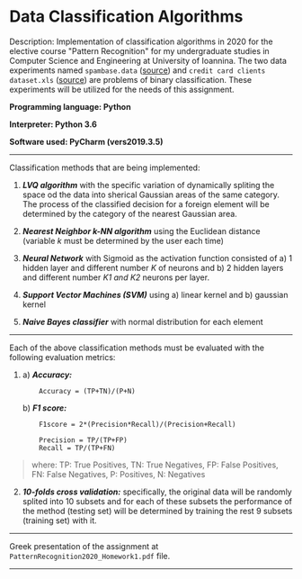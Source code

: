 # Data Classification Algorithms 

Description: Implementation of classification algorithms in 2020 for the elective course "Pattern Recognition" for my undergraduate studies in Computer Science and 
Engineering at University of Ioannina. The two data experiments named `spambase.data` ([source](https://archive.ics.uci.edu/ml/machine-learning-databases/spambase/)) and `credit card clients dataset.xls` ([source](https://archive.ics.uci.edu/ml/machine-learning-databases/00350/)) are problems of binary classification. 
These experiments will be utilized for the needs of this assignment.

**Programming language: Python**

**Interpreter: Python 3.6**

**Software used: PyCharm (vers2019.3.5)**

------------------------------------------------------------------------------------------------------------------------------------

Classification methods that are being implemented:
1) ***LVQ algorithm*** with the specific variation of dynamically spliting the space od the data into sherical Gaussian areas of the same 
category. The process of the classified decision for a foreign element will be determined by the category of the nearest 
Gaussian area.

2) ***Nearest Neighbor k-NN algorithm*** using the Euclidean distance (variable *k* must be determined by the user each time)

4) ***Neural Network*** with Sigmoid as the activation function consisted of a) 1 hidden layer and different number *K* of neurons and b) 
2 hidden layers and different number *K1 and K2* neurons per layer.

4) ***Support Vector Machines (SVM)*** using a) linear kernel and b) gaussian kernel

6) ***Naive Bayes classifier*** with normal distribution for each element  

------------------------------------------------------------------------------------------------------------------------------------

Each of the above classification methods must be evaluated with the following evaluation metrics:
1)	a) ***Accuracy:***

			Accuracy = (TP+TN)/(P+N)

	b) ***F1 score:***
	
			F1score = 2*(Precision*Recall)/(Precision+Recall)

			Precision = TP/(TP+FP)
			Recall = TP/(TP+FN)
			
>where: TP: True Positives, TN: True Negatives, FP: False Positives, FN: False Negatives, P: Positives, N: Negatives

2) ***10-folds cross validation:*** specifically, the original data will be randomly splited into 10 subsets and for each of these 
subsets the performance of the method (testing set) will be determined by training the rest 9 subsets (training set) with it.

------------------------------------------------------------------------------------------------------------------------------------

Greek presentation of the assignment at `PatternRecognition2020_Homework1.pdf` file. 

------------------------------------------------------------------------------------------------------------------------------------
